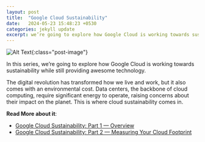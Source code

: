 ```yaml
---
layout: post
title:  "Google Cloud Sustainability"
date:   2024-05-23 15:48:23 +0530
categories: jekyll update
excerpt: we’re going to explore how Google Cloud is working towards sustainability while still providing awesome technology.
---
```


![Alt Text](/assets/images/gcp-sus.png){:class="post-image"}

In this series, we’re going to explore how Google Cloud is working towards sustainability while still providing awesome technology.

The digital revolution has transformed how we live and work, but it also comes with an environmental cost. Data centers, the backbone of cloud computing, require significant energy to operate, raising concerns about their impact on the planet. This is where cloud sustainability comes in.

__Read More about it__:

- [Google Cloud Sustainability: Part 1 — Overview](https://medium.com/@mohtasham9/google-cloud-sustainability-part-1-overview-2004c534b72a)
- [Google Cloud Sustainability: Part 2 — Measuring Your Cloud Footprint](https://medium.com/@mohtasham9/google-cloud-sustainability-part-2-measuring-your-cloud-footprint-c8a99d696560)
